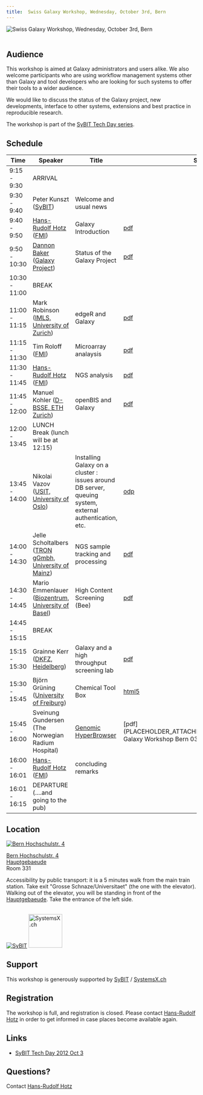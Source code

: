 ```yaml
---
title:  Swiss Galaxy Workshop, Wednesday, October 3rd, Bern 
---
```

<div class='center'>

![Swiss Galaxy Workshop, Wednesday, October 3rd, Bern](/src/Images/Logos/2012SwissGalaxyWorkshop-400.png) <br /><br /> </div>



## Audience

This workshop is aimed at Galaxy administrators and users alike. We also welcome participants who are using workflow management systems other than Galaxy and tool developers who are looking for such systems to offer their tools to a wider audience.

We would like to discuss the status of the Galaxy project, new developments, interface to other systems, extensions and best practice in reproducible research.

The workshop is part of the [SyBIT Tech Day series](https://wiki.systemsx.ch/display/SyBIT).


## Schedule


| Time |  Speaker  |  Title  |  Slides  | 
| ---- | -------- | ------ | ------- | 
| 9:15 - 9:30 |  ARRIVAL  |   |   | 
| 9:30 - 9:40 |  Peter Kunszt ([SyBIT](https://wiki.systemsx.ch/display/SyBIT))  |  Welcome and usual news  |   | 
| 9:40 - 9:50 |  [Hans-Rudolf Hotz](/src/HansrudolfHotz/index.md) ([FMI](http://www.fmi.ch/))  |  Galaxy Introduction  |  [pdf](PLACEHOLDER_ATTACHMENT_URL/src/Switzerland2012_hrh_intro.pdf)  | 
| 9:50 - 10:30 |  [Dannon Baker](/src/DannonBaker/index.md) ([Galaxy Project](http://galaxyproject.org))  |  Status of the Galaxy Project  |  [pdf](PLACEHOLDER_ATTACHMENT_URL/src/baker_swiss_galaxy_day.pdf)  | 
| 10:30 - 11:00 |  BREAK  |   |   | 
| 11:00 - 11:15 |  Mark Robinson ([IMLS, University of Zurich](http://www.imls.uzh.ch/research/robinson.html))  |  edgeR and Galaxy |  [pdf](PLACEHOLDER_ATTACHMENT_URL/src/edgeR_galaxy_robinson.pptx.pdf)  | 
| 11:15 - 11:30 |  Tim Roloff ([FMI](http://www.fmi.ch/))  |  Microarray analaysis  |  [pdf](PLACEHOLDER_ATTACHMENT_URL/src/Affy_analysis_TCRH.pdf)  | 
| 11:30 - 11:45 |  [Hans-Rudolf Hotz](/src/HansrudolfHotz/index.md) ([FMI](http://www.fmi.ch/))   |  NGS analysis  |  [pdf](PLACEHOLDER_ATTACHMENT_URL/src/Switzerland2012_hrh_NGS_at_FMI.pdf)  | 
| 11:45 - 12:00 |  Manuel Kohler ([D-BSSE, ETH Zurich](http://www.bsse.ethz.ch/))  |  openBIS and Galaxy  |  [pdf](PLACEHOLDER_ATTACHMENT_URL/src/Galaxy_workshop_Bern_2012_MK.pdf)  | 
| 12:00 - 13:45 |  LUNCH Break (lunch will be at 12:15)  |   |   | 
| 13:45 - 14:00 |  Nikolai Vazov ([USIT, University of Oslo](http://www.usit.uio.no/english/))  |  Installing Galaxy on a cluster : issues around DB server, queuing system, external authentication, etc.  |  [odp](PLACEHOLDER_ATTACHMENT_URL/src/Swiss_Galaxy_Workshop_NikolaiVazov.odp)  | 
| 14:00 - 14:30 |  Jelle Scholtalbers ([TRON gGmbh, University of Mainz](http://tron-mainz.de/))  |  NGS sample tracking and processing  |  [pdf](PLACEHOLDER_ATTACHMENT_URL/src/Bern-2012-GalaxyLIMS.pdf)  | 
| 14:30 - 14:45 |  Mario Emmenlauer ([Biozentrum, University of Basel](http://www.biozentrum.unibas.ch/))  |  High Content Screening (Bee)  |  [pdf](PLACEHOLDER_ATTACHMENT_URL/src/SyBITTechDay-screeningBee-2012-10-03.pdf)  | 
| 14:45 - 15:15 |  BREAK  |   |   | 
| 15:15 - 15:30 |  Grainne Kerr ([DKFZ, Heidelberg](http://www.dkfz.de))  |  Galaxy and a high throughput screening lab  |  [pdf](PLACEHOLDER_ATTACHMENT_URL/src/GalaxyAndHighThroughputScreeningLab.pptx.pdf)  | 
| 15:30 - 15:45 |  Björn Grüning ([University of Freiburg](http://www.uni-freiburg.de/)) |  Chemical Tool Box  |  [html5](PLACEHOLDER_ATTACHMENT_URL/src/ChemicalToolBoX.tar.bz2) | 
| 15:45 - 16:00 |  Sveinung Gundersen (The Norwegian Radium Hospital)  |  [Genomic HyperBrowser](http://hyperbrowser.uio.no/hb/)  |  [pdf](PLACEHOLDER_ATTACHMENT_URL/src/HyperBrowser Galaxy Workshop Bern 03_10_12.pdf)  | 
| 16:00 - 16:01 |  [Hans-Rudolf Hotz](/src/HansrudolfHotz/index.md) ([FMI](http://www.fmi.ch/)) |  concluding remarks  |   | 
| 16:01 - 16:15 |  DEPARTURE (....and going to the pub)  |   |   | 




## Location

<div class='right'><a href='http://map.search.ch/bern/hochschulstr.4'><img src="/src/Events/Switzerland2012/BernMapThumb2.png" alt="Bern Hochschulstr. 4" /></a></div>

[Bern Hochschulstr. 4](http://map.search.ch/bern/hochschulstr.4)<br /> [Hauptgebaeude](http://www.bau.unibe.ch/plaene/hgexwiunis.htm) <br /> Room 331

Accessibility by public transport: it is a 5 minutes walk from the main train station. Take exit "Grosse Schnaze/Universitaet" (the one with the elevator). Walking out of the elevator, you will be standing in front of the [Hauptgebaeude](http://www.bau.unibe.ch/plaene/hgexwiunis.htm). Take the entrance of the left side.

<br />

<div class='right'> <a href='https://wiki.systemsx.ch/display/SyBIT'><img src="/src/Images/Logos/SyBITLogo.png" alt="SyBIT" /></a>     <a href='http://www.systemsx.ch/'><img src="/src/Images/Logos/SystemsXchLogo.png" alt="SystemsX.ch" height="89" /></a> </div>


## Support

This workshop is generously supported by [SyBIT](https://wiki.systemsx.ch/display/SyBIT) / [SystemsX.ch](http://www.systemsx.ch/)


## Registration

The workshop is full, and registration is closed. Please contact [Hans-Rudolf Hotz](/src/HansrudolfHotz/index.md) in order to get informed in case places become available again.

## Links

* [SyBIT Tech Day 2012 Oct 3](https://wiki.systemsx.ch/display/SYBIT/SyBIT+Tech+Day+2012+Oct+3)

## Questions?

Contact [Hans-Rudolf Hotz](/src/HansrudolfHotz/index.md)
